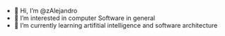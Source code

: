 - 👋 Hi, I’m @zAlejandro
- 👀 I’m interested in computer Software in general
- 🌱 I’m currently learning artifitial intelligence and software architecture

